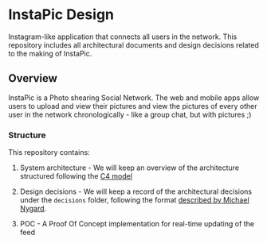 # InstaPic Design
Instagram-like application that connects all users in the network.
This repository includes all architectural documents and design decisions related to the making of InstaPic.

## Overview
InstaPic is a Photo shearing Social Network. The web and mobile apps allow users to upload and view their pictures and view the pictures of every other user in the network chronologically - like a group chat, but with pictures ;)

### Structure
This repository contains:

1. System architecture - We will keep an overview of the architecture structured following the [C4 model](https://c4model.com/)

1. Design decisions - We will keep a record of the architectural decisions under the `decisions` folder, following the format [described by Michael Nygard](http://thinkrelevance.com/blog/2011/11/15/documenting-architecture-decisions).

1. POC - A Proof Of Concept implementation for real-time updating of the feed
